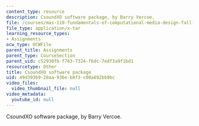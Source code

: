 ```yaml
---
content_type: resource
description: CsoundXO software package, by Barry Vercoe.
file: /courses/mas-110-fundamentals-of-computational-media-design-fall-2008/49d393b928aa936eb8f3c00a692bb9bc_csoundxo.tar
file_type: application/x-tar
learning_resource_types:
- Assignments
ocw_type: OCWFile
parent_title: Assignments
parent_type: CourseSection
parent_uid: c52938fb-f763-7324-f6dc-7edf3a9f1bd1
resourcetype: Other
title: CsoundXO software package
uid: 49d393b9-28aa-936e-b8f3-c00a692bb9bc
video_files:
  video_thumbnail_file: null
video_metadata:
  youtube_id: null
---
```

CsoundXO software package, by Barry Vercoe.

